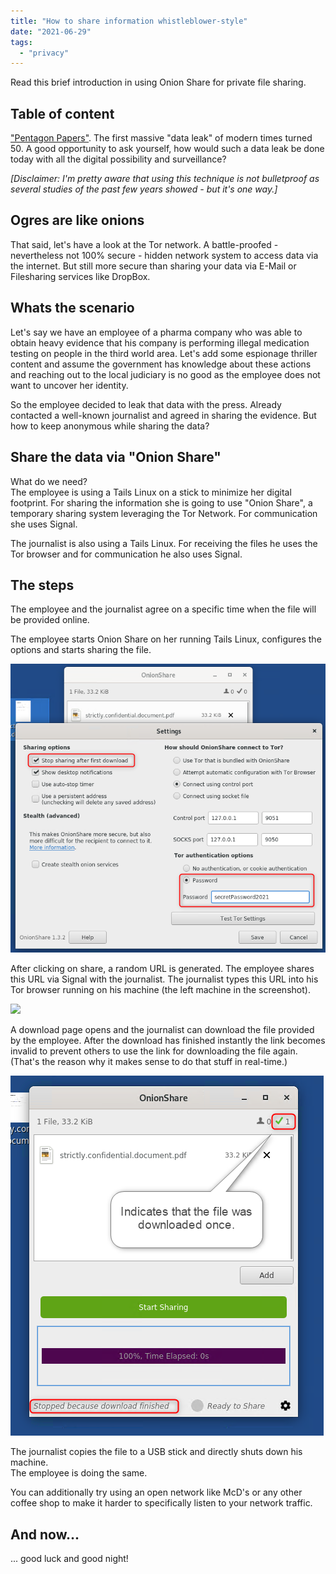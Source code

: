 ```yaml
---
title: "How to share information whistleblower-style"
date: "2021-06-29"
tags:   
  - "privacy"
---
```


Read this brief introduction in using Onion Share for private file sharing. 

<!--more-->
## Table of content 


["Pentagon Papers"](https://www.nytimes.com/interactive/2021/06/09/us/pentagon-papers-oral-history.html). The first massive "data leak" of modern times turned 50. A good opportunity to ask yourself, how would such a data leak be done today with all the digital possibility and surveillance?

_\[Disclaimer: I'm pretty aware that using this technique is not bulletproof as several studies of the past few years showed - but it's one way.\]_

## Ogres are like onions

That said, let's have a look at the Tor network. A battle-proofed - nevertheless not 100% secure - hidden network system to access data via the internet. But still more secure than sharing your data via E-Mail or Filesharing services like DropBox.

## Whats the scenario

Let's say we have an employee of a pharma company who was able to obtain heavy evidence that his company is performing illegal medication testing on people in the third world area. Let's add some espionage thriller content and assume the government has knowledge about these actions and reaching out to the local judiciary is no good as the employee does not want to uncover her identity.

So the employee decided to leak that data with the press. Already contacted a well-known journalist and agreed in sharing the evidence. But how to keep anonymous while sharing the data?

## Share the data via "Onion Share"

What do we need?  
The employee is using a Tails Linux on a stick to minimize her digital footprint. For sharing the information she is going to use "Onion Share", a temporary sharing system leveraging the Tor Network. For communication she uses Signal.

The journalist is also using a Tails Linux. For receiving the files he uses the Tor browser and for communication he also uses Signal.

## The steps

The employee and the journalist agree on a specific time when the file will be provided online.

The employee starts Onion Share on her running Tails Linux, configures the options and starts sharing the file.

![](images/2021-06-21_000.png)

After clicking on share, a random URL is generated. The employee shares this URL via Signal with the journalist. The journalist types this URL into his Tor browser running on his machine (the left machine in the screenshot).

![](images/2021-06-21_003-1024x754.png)

A download page opens and the journalist can download the file provided by the employee. After the download has finished instantly the link becomes invalid to prevent others to use the link for downloading the file again. (That's the reason why it makes sense to do that stuff in real-time.)

![](images/2021-06-21_004-1.png)

The journalist copies the file to a USB stick and directly shuts down his machine.  
The employee is doing the same.

You can additionally try using an open network like McD's or any other coffee shop to make it harder to specifically listen to your network traffic.

## And now...

... good luck and good night!
